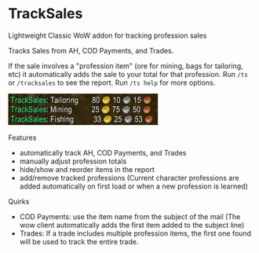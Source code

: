 # TrackSales
Lightweight Classic WoW addon for tracking profession sales

Tracks Sales from AH, COD Payments, and Trades.

If the sale involves a "profession item" (ore for mining, bags for tailoring, etc) it automatically adds the sale to your total 
for that profession. Run `/ts` or `/tracksales` to see the report. Run `/ts help` for more options.

![Thumbnail](https://github.com/JoeGannon/TrackSales/blob/master/TrackSalesThumb.png)

Features
 - automatically track AH, COD Payments, and Trades
 - manually adjust profession totals
 - hide/show and reorder items in the report
 - add/remove tracked professions (Current character professions are added automatically on first load or when a new profession is learned)
 
 
 Quirks
 - COD Payments: use the item name from the subject of the mail (The wow client automatically adds the first item added to the subject line) 
 - Trades: If a trade includes multiple profession items, the first one found will be used to track the entire trade. 
